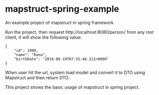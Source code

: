 # mapstruct-spring-example

An example project of mapstruct in spring framework


Run the project, then request http://localhost:8080/person/ from any rest client, it will show the following value:

    {
        "id": 1000,
        "name": "Rana",
        "birthDate": "2019-08-19T07:35:48.313+0000"
    }

When user hit the url, system load model and convert it to DTO using Mapstruct and then return DTO.

This project shows the basic usage of mapstruct in spring project.
